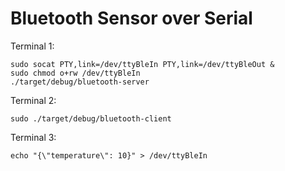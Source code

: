 # Bluetooth Sensor over Serial

Terminal 1:

```
sudo socat PTY,link=/dev/ttyBleIn PTY,link=/dev/ttyBleOut &
sudo chmod o+rw /dev/ttyBleIn
./target/debug/bluetooth-server
```

Terminal 2:

```
sudo ./target/debug/bluetooth-client
```

Terminal 3:

```
echo "{\"temperature\": 10}" > /dev/ttyBleIn
```